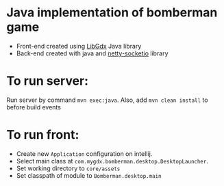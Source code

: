 # Java implementation of bomberman game
- Front-end created using [LibGdx](https://libgdx.badlogicgames.com/) Java library
- Back-end created with java and [netty-socketio](https://github.com/mrniko/netty-socketio) library

# To run server:  
Run server by command `mvn exec:java`. Also, add `mvn clean install` to before build events

# To run front:  
- Create new `Application` configuration on intellij.
- Select main class at `com.mygdx.bomberman.desktop.DesktopLauncher`. 
- Set working directory to `core/assets`
- Set classpath of module to `Bomberman.desktop.main`
